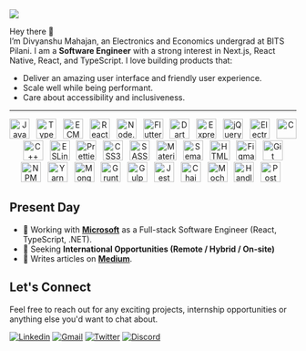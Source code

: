 <img src="https://i.imgur.com/uiLF1K8.png" />

Hey there 👋  
I’m Divyanshu Mahajan, an Electronics and Economics undergrad at BITS Pilani. I am a **Software Engineer**
with a strong interest in Next.js, React Native, React, and TypeScript. I love building products that:

- Deliver an amazing user interface and friendly user experience.
- Scale well while being performant.
- Care about accessibility and inclusiveness.

---

<p align="center">
  <img src="https://github.com/get-icon/geticon/blob/master/icons/javascript.svg" alt="JavaScript" width="35px" height="35px" />
  &nbsp;
  <img src="https://github.com/get-icon/geticon/blob/master/icons/typescript-icon.svg" alt="TypeScript" width="35px" height="35px" />
  &nbsp;
  <img src="https://github.com/get-icon/geticon/blob/master/icons/es6.svg" alt="ECMAScript 6" width="35px" height="35px" />
  &nbsp;
  <img src="https://github.com/get-icon/geticon/blob/master/icons/react.svg" alt="React / React Native" width="35px" height="35px" />
  &nbsp;
  <img src="https://github.com/get-icon/geticon/blob/master/icons/nodejs-icon.svg" alt="Node.js" width="35px" height="35px" />
  &nbsp;
  <img src="https://github.com/get-icon/geticon/blob/master/icons/flutter.svg" alt="Flutter" width="35px" height="35px" />
  &nbsp;
  <img src="https://github.com/get-icon/geticon/blob/master/icons/dart.svg" alt="Dart" width="35px" height="35px" />
  &nbsp;
  <img src="https://github.com/get-icon/geticon/blob/master/icons/express.svg" alt="Express" width="35px" height="35px" />
  &nbsp;
  <img src="https://github.com/get-icon/geticon/blob/master/icons/jquery-icon.svg" alt="jQuery" width="35px" height="35px" />
  &nbsp;
  <img src="https://github.com/get-icon/geticon/blob/master/icons/electron.svg" alt="Electron" width="35px" height="35px" />
  &nbsp;
  <img src="https://github.com/get-icon/geticon/blob/master/icons/c.svg" alt="C" width="35px" height="35px" />
  &nbsp;
  <img src="https://github.com/get-icon/geticon/blob/master/icons/c-plusplus.svg" alt="C++" width="35px" height="35px" />
  &nbsp;
  <img src="https://github.com/get-icon/geticon/blob/master/icons/eslint.svg" alt="ESLint" width="35px" height="35px" />
  &nbsp;
  <img src="https://github.com/get-icon/geticon/blob/master/icons/prettier.svg" alt="Prettier" width="35px" height="35px" />
  &nbsp;
  <img src="https://github.com/get-icon/geticon/blob/master/icons/css-3.svg" alt="CSS3" width="35px" height="35px" />
  &nbsp;
  <img src="https://github.com/get-icon/geticon/blob/master/icons/sass.svg" alt="SASS" width="35px" height="35px" />
  &nbsp;
  <img src="https://github.com/get-icon/geticon/blob/master/icons/material-ui.svg" alt="Material UI" width="35px" height="35px" />
  &nbsp;
  <img src="https://github.com/get-icon/geticon/blob/master/icons/semantic-ui.svg" alt="Semantic UI" width="35px" height="35px" />
  &nbsp;
  <img src="https://github.com/get-icon/geticon/blob/master/icons/html-5.svg" alt="HTML5" width="35px" height="35px" />
  &nbsp;
  <img src="https://github.com/get-icon/geticon/blob/master/icons/figma.svg" alt="Figma" width="35px" height="35px" />
  &nbsp;
  <img src="https://github.com/get-icon/geticon/blob/master/icons/git-icon.svg" alt="Git" width="35px" height="35px" />
  &nbsp;
  <img src="https://github.com/get-icon/geticon/blob/master/icons/npm.svg" alt="NPM" width="35px" height="35px" />
  &nbsp;
  <img src="https://github.com/get-icon/geticon/blob/master/icons/yarn.svg" alt="Yarn" width="35px" height="35px" />
  &nbsp;
  <img src="https://github.com/get-icon/geticon/blob/master/icons/mongodb-icon.svg" alt="MongoDB" width="35px" height="35px" />
  &nbsp;
  <img src="https://github.com/get-icon/geticon/blob/master/icons/grunt.svg" alt="Grunt" width="35px" height="35px" />
  &nbsp;
  <img src="https://github.com/get-icon/geticon/blob/master/icons/gulp.svg" alt="Gulp" width="35px" height="35px" />
  &nbsp;
  <img src="https://github.com/get-icon/geticon/blob/master/icons/jest.svg" alt="Jest" width="35px" height="35px" />
  &nbsp;
  <img src="https://github.com/get-icon/geticon/blob/master/icons/chai.svg" alt="Chai" width="35px" height="35px" />
  &nbsp;
  <img src="https://github.com/get-icon/geticon/blob/master/icons/mocha.svg" alt="Mocha" width="35px" height="35px" />
  &nbsp;
  <img src="https://github.com/get-icon/geticon/blob/master/icons/handlebars.svg" alt="Handlebars" width="35px" height="35px" />
  &nbsp;
  <img src="https://github.com/get-icon/geticon/blob/master/icons/postman.svg" alt="Postman" width="35px" height="35px" />
  &nbsp;
</p>


## Present Day

- 💼 Working with [**Microsoft**](https://www.microsoft.com/) as a Full-stack Software Engineer (React, TypeScript, .NET).
- 🔭 Seeking **International Opportunities (Remote / Hybrid / On-site)**
- 📝 Writes articles on [**Medium**](https://medium.com/@divyanshumahajan).

## Let's Connect

Feel free to reach out for any exciting projects, internship opportunities or anything else you'd want to chat about.

[![Linkedin](https://img.shields.io/badge/LinkedIn-blue.svg?style=for-the-badge&logo=linkedin)](https://www.linkedin.com/in/divyanshu98/)
[![Gmail](https://img.shields.io/badge/Gmail-D14836?style=for-the-badge&logo=gmail&logoColor=white)](https://mail.google.com/mail/u/0/?view=cm&fs=1&tf=1&to=divyanshumahajan98@gmail.com&su)
[![Twitter](https://img.shields.io/badge/Twitter-1DA1F2?style=for-the-badge&logo=twitter&logoColor=white)](https://twitter.com/dmahajan980)
[![Discord](https://img.shields.io/badge/Discord-7289DA?style=for-the-badge&logo=discord&logoColor=white)](https://discordapp.com/users/394107574062022657)
<!-- [![Telegram](https://img.shields.io/badge/Telegram-2CA5E0?style=for-the-badge&logo=telegram&logoColor=white)](https://t.me/dmahajan980) -->
